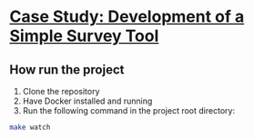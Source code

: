 # [Case Study: Development of a Simple Survey Tool](./case-study.pdf)

## How run the project

1. Clone the repository
2. Have Docker installed and running
3. Run the following command in the project root directory:
```bash
make watch
```
